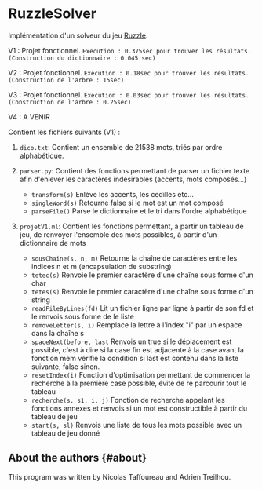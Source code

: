 # RuzzleSolver

Implémentation d'un solveur du jeu [Ruzzle](https://fr.wikipedia.org/wiki/Ruzzle). 

V1 : Projet fonctionnel.
`Execution : 0.375sec pour trouver les résultats.(Construction du dictionnaire : 0.045 sec)`

V2 : Projet fonctionnel.
`Execution : 0.18sec pour trouver les résultats. (Construction de l'arbre : 15sec)`
      
V3 : Projet fonctionnel. 
`Execution : 0.03sec pour trouver les résultats. (Construction de l'arbre : 0.25sec)`

V4 : A VENIR

Contient les fichiers suivants (V1) :

1. `dico.txt`: Contient un ensemble de 21538 mots, triés par ordre alphabétique.

2. `parser.py`: Contient des fonctions permettant de parser un fichier texte afin d'enlever les caractères indésirables (accents, mots composés...)
   - `transform(s)` Enlève les accents, les cedilles etc...
   - `singleWord(s)` Retourne false si le mot est un mot composé
   - `parseFile()` Parse le dictionnaire et le tri dans l'ordre alphabétique
   
3. `projetV1.ml`: Contient les fonctions permettant, à partir un tableau de jeu, de renvoyer l'ensemble des mots possibles, à partir d'un dictionnaire de mots
   - `sousChaine(s, n, m)` Retourne la chaîne de caractères entre les indices n et m (encapsulation de substring)
   - `tetec(s)` Renvoie le premier caractère d'une chaîne sous forme d'un char
   - `tetes(s)` Renvoie le premier caractère d'une chaîne sous forme d'un string
   - `readFileByLines(fd)` Lit un fichier ligne par ligne à partir de son fd et le renvois sous forme de le liste
   - `removeLetter(s, i)` Remplace la lettre à l'index "i" par un espace dans la chaîne s
   - `spaceNext(before, last` Renvois un true si le déplacement est possible, c'est à dire si la case fin est adjacente à la case avant la fonction mem vérifie la condition si last est contenu dans la liste suivante, false sinon.
   - `resetIndex(i)` Fonction d'optimisation permettant de commencer la recherche à la première case possible, évite de re parcourir tout le tableau
   - `recherche(s, s1, i, j)` Fonction de recherche appelant les fonctions annexes et renvois si un mot est constructible à partir du tableau de jeu
   - `start(s, sl)` Renvois une liste de tous les mots possible avec un tableau de jeu donné


About the authors                                                  {#about}
-----------------

This program was written by Nicolas Taffoureau and Adrien Treilhou.
